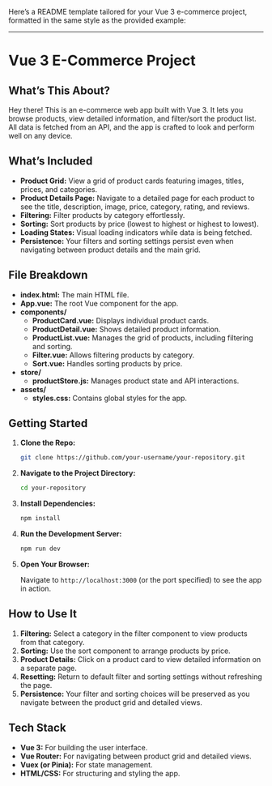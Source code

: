 Here’s a README template tailored for your Vue 3 e-commerce project, formatted in the same style as the provided example:

---

# Vue 3 E-Commerce Project

## What’s This About?

Hey there! This is an e-commerce web app built with Vue 3. It lets you browse products, view detailed information, and filter/sort the product list. All data is fetched from an API, and the app is crafted to look and perform well on any device.

## What’s Included

- **Product Grid:** View a grid of product cards featuring images, titles, prices, and categories.
- **Product Details Page:** Navigate to a detailed page for each product to see the title, description, image, price, category, rating, and reviews.
- **Filtering:** Filter products by category effortlessly.
- **Sorting:** Sort products by price (lowest to highest or highest to lowest).
- **Loading States:** Visual loading indicators while data is being fetched.
- **Persistence:** Your filters and sorting settings persist even when navigating between product details and the main grid.

## File Breakdown

- **index.html:** The main HTML file.
- **App.vue:** The root Vue component for the app.
- **components/**
  - **ProductCard.vue:** Displays individual product cards.
  - **ProductDetail.vue:** Shows detailed product information.
  - **ProductList.vue:** Manages the grid of products, including filtering and sorting.
  - **Filter.vue:** Allows filtering products by category.
  - **Sort.vue:** Handles sorting products by price.
- **store/**
  - **productStore.js:** Manages product state and API interactions.
- **assets/**
  - **styles.css:** Contains global styles for the app.

## Getting Started

1. **Clone the Repo:**

   ```bash
   git clone https://github.com/your-username/your-repository.git
   ```

2. **Navigate to the Project Directory:**

   ```bash
   cd your-repository
   ```

3. **Install Dependencies:**

   ```bash
   npm install
   ```

4. **Run the Development Server:**

   ```bash
   npm run dev
   ```

5. **Open Your Browser:**

   Navigate to `http://localhost:3000` (or the port specified) to see the app in action.

## How to Use It

1. **Filtering:** Select a category in the filter component to view products from that category.
2. **Sorting:** Use the sort component to arrange products by price.
3. **Product Details:** Click on a product card to view detailed information on a separate page.
4. **Resetting:** Return to default filter and sorting settings without refreshing the page.
5. **Persistence:** Your filter and sorting choices will be preserved as you navigate between the product grid and detailed views.

## Tech Stack

- **Vue 3:** For building the user interface.
- **Vue Router:** For navigating between product grid and detailed views.
- **Vuex (or Pinia):** For state management.
- **HTML/CSS:** For structuring and styling the app.
